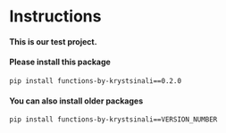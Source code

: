 # Instructions

#### This is our test project. 

#### Please install this package
```
pip install functions-by-krystsinali==0.2.0
```


#### You can also install older packages
```
pip install functions-by-krystsinali==VERSION_NUMBER
```